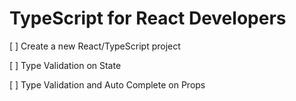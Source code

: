 # TypeScript for React Developers

[ ] Create a new React/TypeScript project

[ ] Type Validation on State

[ ] Type Validation and Auto Complete on Props

